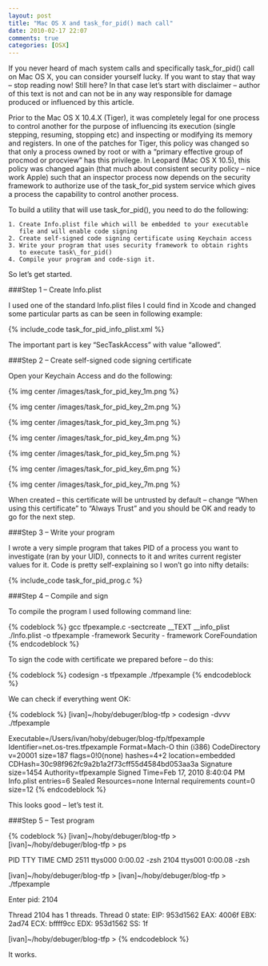 ```yaml
---
layout: post
title: "Mac OS X and task_for_pid() mach call"
date: 2010-02-17 22:07
comments: true
categories: [OSX]
---
```


If you never heard of mach system calls and specifically task_for_pid() call on Mac OS X, you can consider yourself lucky. If you want to stay that way – stop reading now! Still here? In that case let’s start with disclaimer – author of this text is not and can not be in any way responsible for damage produced or influenced by this article.

Prior to the Mac OS X 10.4.X (Tiger), it was completely legal for one process to control another for the purpose of influencing its execution (single stepping, resuming, stopping etc) and inspecting or modifying its memory and registers. In one of the patches for Tiger, this policy was changed so that only a process owned by root or with a “primary effective group of procmod or procview” has this privilege. In Leopard (Mac OS X 10.5), this policy was changed again (that much about consistent security policy – nice work Apple) such that an inspector process now depends on the security framework to authorize use of the task_for_pid system service which gives a process the capability to control another process.

To build a utility that will use task_for_pid(), you need to do the following:

	1. Create Info.plist file which will be embedded to your executable 
	   file and will enable code signing 
	2. Create self-signed code signing certificate using Keychain access 
	3. Write your program that uses security framework to obtain rights 
	   to execute task\_for_pid() 
	4. Compile your program and code-sign it.
	
So let’s get started.

###Step 1 – Create Info.plist

I used one of the standard Info.plist files I could find in Xcode and changed some particular parts as can be seen in following example:

{% include_code task_for_pid_info_plist.xml %}

The important part is key “SecTaskAccess” with value “allowed”.

###Step 2 – Create self-signed code signing certificate

Open your Keychain Access and do the following:

{% img center /images/task_for_pid_key_1m.png %}

{% img center /images/task_for_pid_key_2m.png %}

{% img center /images/task_for_pid_key_3m.png %}

{% img center /images/task_for_pid_key_4m.png %}

{% img center /images/task_for_pid_key_5m.png %}

{% img center /images/task_for_pid_key_6m.png %}

{% img center /images/task_for_pid_key_7m.png %}

When created – this certificate will be untrusted by default – change “When using this certificate” to “Always Trust” and you should be OK and ready to go for the next step.

###Step 3 – Write your program

I wrote a very simple program that takes PID of a process you want to investigate (ran by your UID), connects to it and writes current register values for it. Code is pretty self-explaining so I won’t go into nifty details:

{% include_code task_for_pid_prog.c %}

###Step 4 – Compile and sign

To compile the program I used following command line:

{% codeblock %}
gcc tfpexample.c -sectcreate __TEXT __info_plist ./Info.plist -o tfpexample -framework Security - framework CoreFoundation
{% endcodeblock %}

To sign the code with certificate we prepared before – do this:

{% codeblock %}
codesign -s tfpexample ./tfpexample
{% endcodeblock %}

We can check if everything went OK:


{% codeblock %}
[ivan]~/hoby/debuger/blog-tfp > codesign -dvvv ./tfpexample

Executable=/Users/ivan/hoby/debuger/blog-tfp/tfpexample 
Identifier=net.os-tres.tfpexample 
Format=Mach-O thin (i386)
CodeDirectory v=20001 size=187 flags=0!0(none) hashes=4+2 location=embedded 
CDHash=30c98f962fc9a2b1a2f73cff55d4584bd053aa3a 
Signature size=1454 
Authority=tfpexample
Signed Time=Feb 17, 2010 8:40:04 PM 
Info.plist entries=6 
Sealed Resources=none 
Internal requirements count=0 size=12
{% endcodeblock %}

This looks good – let’s test it.

###Step 5 – Test program

{% codeblock %}
[ivan]~/hoby/debuger/blog-tfp > 
[ivan]~/hoby/debuger/blog-tfp > ps 

PID TTY TIME CMD 
2511 ttys000 0:00.02 -zsh
2104 ttys001 0:00.08 -zsh 

[ivan]~/hoby/debuger/blog-tfp > 
[ivan]~/hoby/debuger/blog-tfp > ./tfpexample 

Enter pid: 2104 

Thread 2104 has 1 threads. Thread 0 state: 
EIP: 953d1562 
EAX: 4006f 
EBX: 2ad74 
ECX: bffff9cc 
EDX: 953d1562 SS: 1f 

[ivan]~/hoby/debuger/blog-tfp >
{% endcodeblock %}

It works.
